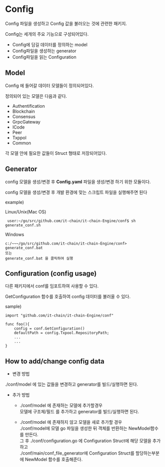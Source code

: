 # Config

Config 파일을 생성하고 Config 값을 불러오는 것에 관련한 패키지.

Config는 세개의 주요 기능으로 구성되어있다.

- Config에 담길 데이터를 정의하는 model
- Config파일을 생성하는 generator
- Config파일을 읽는 Configuration

## Model
Config 에 들어갈 데이터 모델들이 정의되어있다.

정의되어 있는 모델은 다음과 같다.
- Authentification
- Blockchain
- Consensus
- GrpcGateway
- ICode
- Peer
- Txppol
- Common

각 모델 안에 필요한 값들이 Struct 형태로 저장되어있다.

## Generator
config 모델을 생성/변경 후 **Config.yaml** 파일을 생성/변경 하기 위한 모듈이다.

config 모델을 생성/변경 후 개발 환경에 맞는 스크립트 파일을 실행해주면 된다

example)

Linux/Unix(Mac OS)

     user:~/go/src/github.com/it-chain/it-chain-Engine/conf$ sh generate_conf.sh

Windows

    c:/~~~/go/src/github.com/it-chain/it-chain-Engine/conf> generate_conf.bat
    또는
    generate_conf.bat 을 클릭하여 실행


## Configuration (config usage)
다른 패키지에서 conf를 임포트하여 사용할 수 있다.

GetConfiguration 함수를 호출하여 config 데이터를 불러올 수 있다.

sample)

    import "github.com/it-chain/it-chain-Engine/conf"

    func foo(){
        config = conf.GetConfiguration()
        defaultPath = config.Txpool.RepositoryPath;
        ...
        ...
    }

## How to add/change config data
- 변경 방법

./conf/model 에 있는 값들을 변경하고 generator를 빌드/실행하면 된다.

- 추가 방법
  - ./conf/model 에 존재하는 모델에 추가할경우
  <br>모델에 구조체/필드 를 추가하고 generator를 빌드/실행하면 된다.

  - ./conf/model 에 존재하지 않고 모델을 새로 추가할 경우
  <br>./conf/model에 모델 go 파일을 생성한 뒤 객체를 반환하는 NewModel함수를 만든다.
  <br>그 후 ./conf/configuration.go 에 Configuration Struct에 해당 모델을 추가하고
  <br>./conf/main/conf_file_generator에 Configuration Struct를 할당하는부분에 NewModel 함수를 호출해준다.